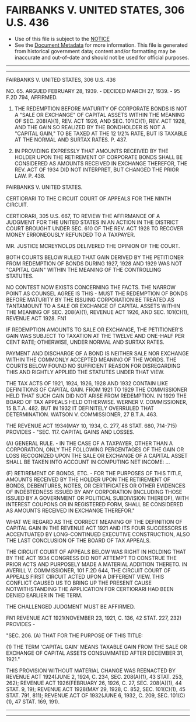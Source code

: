 ---
---

# FAIRBANKS V. UNITED STATES, 306 U.S. 436

* Use of this file is subject to the [NOTICE](https://github.com/publicdocs/notice/blob/master/NOTICE)
* See the [Document Metadata](../../../) for more information.
  This file is generated from historical government data; content and/or formatting may be inaccurate and out-of-date and should not be used for official purposes.

----------
----------

FAIRBANKS V. UNITED STATES, 306 U.S. 436

NO. 65.  ARGUED FEBRUARY 28, 1939.  - DECIDED MARCH 27, 1939.  - 95 F.2D 794, AFFIRMED.

1.  THE REDEMPTION BEFORE MATURITY OF CORPORATE BONDS IS NOT A "SALE OR EXCHANGE" OF CAPITAL ASSETS WITHIN THE MEANING OF SEC. 208(A)(1), REV. ACT 1926, AND SEC. 101(C)(1), REV. ACT 1928, AND THE GAIN SO REALIZED BY THE BONDHOLDER IS NOT A "CAPITAL GAIN," TO BE TAXED AT THE 12 1/2% RATE, BUT IS TAXABLE AT THE NORMAL AND SURTAX RATES.  P. 437.

2.  IN PROVIDING EXPRESSLY THAT AMOUNTS RECEIVED BY THE HOLDER UPON THE RETIREMENT OF CORPORATE BONDS SHALL BE CONSIDERED AS AMOUNTS RECEIVED IN EXCHANGE THEREFOR, THE REV. ACT OF 1934 DID NOT INTERPRET, BUT CHANGED THE PRIOR LAW.  P. 438.

FAIRBANKS V. UNITED STATES.

CERTIORARI TO THE CIRCUIT COURT OF APPEALS FOR THE NINTH CIRCUIT.

CERTIORARI, 305 U.S. 667, TO REVIEW THE AFFIRMANCE OF A JUDGMENT FOR THE UNITED STATES IN AN ACTION IN THE DISTRICT COURT BROUGHT UNDER SEC. 610 OF THE REV. ACT 1928 TO RECOVER MONEY ERRONEOUSLY REFUNDED TO A TAXPAYER.

MR. JUSTICE MCREYNOLDS DELIVERED THE OPINION OF THE COURT.

BOTH COURTS BELOW RULED THAT GAIN DERIVED BY THE PETITIONER FROM REDEMPTION OF BONDS DURING 1927, 1928 AND 1929 WAS NOT "CAPITAL GAIN" WITHIN THE MEANING OF THE CONTROLLING STATUTES.

NO CONTEST NOW EXISTS CONCERNING THE FACTS.  THE NARROW POINT AS COUNSEL AGREE IS THIS - MUST THE REDEMPTION OF BONDS BEFORE MATURITY BY THE ISSUING CORPORATION BE TREATED AS TANTAMOUNT TO A SALE OR EXCHANGE OF CAPITAL ASSETS WITHIN THE MEANING OF SEC. 208(A)(1), REVENUE ACT 1926, AND SEC. 101(C)(1), REVENUE ACT 1928.  FN1

IF REDEMPTION AMOUNTS TO SALE OR EXCHANGE, THE PETITIONER'S GAIN WAS SUBJECT TO TAXATION AT THE TWELVE AND ONE-HALF PER CENT RATE; OTHERWISE, UNDER NORMAL AND SURTAX RATES.

PAYMENT AND DISCHARGE OF A BOND IS NEITHER SALE NOR EXCHANGE WITHIN THE COMMONLY ACCEPTED MEANING OF THE WORDS.  THE COURTS BELOW FOUND NO SUFFICIENT REASON FOR DISREGARDING THIS AND RIGHTLY APPLIED THE STATUTES UNDER THAT VIEW.

THE TAX ACTS OF 1921, 1924, 1926, 1928 AND 1932 CONTAIN LIKE DEFINITIONS OF CAPITAL GAIN.  FROM 1921 TO 1929 THE COMMISSIONER HELD THAT SUCH GAIN DID NOT ARISE FROM REDEMPTION.  IN 1929 THE BOARD OF TAX APPEALS HELD OTHERWISE.  WERNER V. COMMISSIONER, 15 B.T.A. 482.  BUT IN 1932 IT DEFINITELY OVERRULED THAT DETERMINATION.  WATSON V. COMMISSIONER, 27 B.T.A. 463.

THE REVENUE ACT 1934(MAY 10, 1934, C. 277, 48 STAT. 680, 714-715) PROVIDES - "SEC.  117.  CAPITAL GAINS AND LOSSES.

(A)  GENERAL RULE.  - IN THE CASE OF A TAXPAYER, OTHER THAN A CORPORATION, ONLY THE FOLLOWING PERCENTAGES OF THE GAIN OR LOSS RECOGNIZED UPON THE SALE OR EXCHANGE OF A CAPITAL ASSET SHALL BE TAKEN INTO ACCOUNT IN COMPUTING NET INCOME:  ...

(F)  RETIREMENT OF BONDS, ETC. - FOR THE PURPOSES OF THIS TITLE, AMOUNTS RECEIVED BY THE HOLDER UPON THE RETIREMENT OF BONDS, DEBENTURES, NOTES, OR CERTIFICATES OR OTHER EVIDENCES OF INDEBTEDNESS ISSUED BY ANY CORPORATION (INCLUDING THOSE ISSUED BY A GOVERNMENT OR POLITICAL SUBDIVISION THEREOF), WITH INTEREST COUPONS OR IN REGISTERED FORM, SHALL BE CONSIDERED AS AMOUNTS RECEIVED IN EXCHANGE THEREFOR."

WHAT WE REGARD AS THE CORRECT MEANING OF THE DEFINITION OF CAPITAL GAIN IN THE REVENUE ACT 1921 AND ITS FOUR SUCCESSORS IS ACCENTUATED BY LONG-CONTINUED EXECUTIVE CONSTRUCTION, ALSO THE LAST CONCLUSION OF THE BOARD OF TAX APPEALS.

THE CIRCUIT COURT OF APPEALS BELOW WAS RIGHT IN HOLDING THAT BY THE ACT 1934 CONGRESS DID NOT ATTEMPT TO CONSTRUE THE PRIOR ACTS AND PURPOSELY MADE A MATERIAL ADDITION THERETO.  IN AVERILL V. COMMISSIONER, 101 F.2D 644, THE CIRCUIT COURT OF APPEALS FIRST CIRCUIT ACTED UPON A DIFFERENT VIEW.  THIS CONFLICT CAUSED US TO BRING UP THE PRESENT CAUSE NOTWITHSTANDING THE APPLICATION FOR CERTIORARI HAD BEEN DENIED EARLIER IN THE TERM.

THE CHALLENGED JUDGMENT MUST BE AFFIRMED.

FN1  REVENUE ACT 1921(NOVEMBER 23, 1921, C. 136, 42 STAT. 227, 232) PROVIDES -

"SEC. 206.  (A)  THAT FOR THE PURPOSE OF THIS TITLE:

(1) THE TERM 'CAPITAL GAIN' MEANS TAXABLE GAIN FROM THE SALE OR EXCHANGE OF CAPITAL ASSETS CONSUMMATED AFTER DECEMBER 31, 1921."

THIS PROVISION WITHOUT MATERIAL CHANGE WAS REENACTED BY REVENUE ACT 1924(JUNE 2, 1924, C. 234, SEC. 208(A)(1), 43 STAT. 253, 262); REVENUE ACT 1926(FEBRUARY 26, 1926, C. 27, SEC. 208(A)(1), 44 STAT. 9, 19); REVENUE ACT 1928(MAY 29, 1928, C. 852, SEC. 101(C)(1), 45 STAT. 791, 811); REVENUE ACT OF 1932(JUNE 6, 1932, C. 209, SEC. 101(C)(1), 47 STAT. 169, 191).


----------
----------

